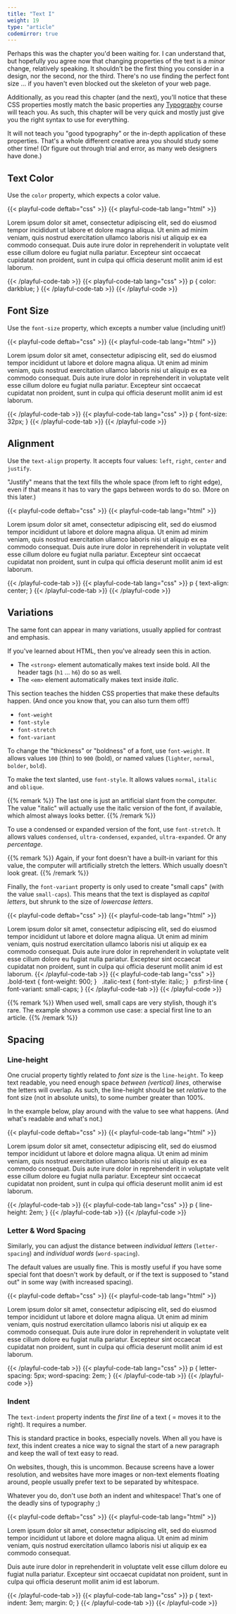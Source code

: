 ```yaml
---
title: "Text I"
weight: 19
type: "article"
codemirror: true
---
```


Perhaps this was the chapter you'd been waiting for. I can understand that, but hopefully you agree now that changing properties of the text is a _minor_ change, relatively speaking. It shouldn't be the first thing you consider in a design, nor the second, nor the third. There's no use finding the perfect font size ... if you haven't even blocked out the skeleton of your web page.

Additionally, as you read this chapter (and the next), you'll notice that these CSS properties mostly match the basic properties any [Typography](/tutorials/design/typography) course will teach you. As such, this chapter will be very quick and mostly just give you the right syntax to use for everything.

It will not teach you "good typography" or the in-depth application of these properties. That's a whole different creative area you should study some other time! (Or figure out through trial and error, as many web designers have done.)

## Text Color

Use the `color` property, which expects a color value.

{{< playful-code deftab="css" >}}
{{< playful-code-tab lang="html" >}}
<p>Lorem ipsum dolor sit amet, consectetur adipiscing elit, sed do eiusmod tempor incididunt ut labore et dolore magna aliqua. Ut enim ad minim veniam, quis nostrud exercitation ullamco laboris nisi ut aliquip ex ea commodo consequat. Duis aute irure dolor in reprehenderit in voluptate velit esse cillum dolore eu fugiat nulla pariatur. Excepteur sint occaecat cupidatat non proident, sunt in culpa qui officia deserunt mollit anim id est laborum.</p>
{{< /playful-code-tab >}}
{{< playful-code-tab lang="css" >}}
p {
  color: darkblue;
}
{{< /playful-code-tab >}}
{{< /playful-code >}}

## Font Size

Use the `font-size` property, which excepts a number value (including unit!)

{{< playful-code deftab="css" >}}
{{< playful-code-tab lang="html" >}}
<p>Lorem ipsum dolor sit amet, consectetur adipiscing elit, sed do eiusmod tempor incididunt ut labore et dolore magna aliqua. Ut enim ad minim veniam, quis nostrud exercitation ullamco laboris nisi ut aliquip ex ea commodo consequat. Duis aute irure dolor in reprehenderit in voluptate velit esse cillum dolore eu fugiat nulla pariatur. Excepteur sint occaecat cupidatat non proident, sunt in culpa qui officia deserunt mollit anim id est laborum.</p>
{{< /playful-code-tab >}}
{{< playful-code-tab lang="css" >}}
p {
  font-size: 32px;
}
{{< /playful-code-tab >}}
{{< /playful-code >}}

## Alignment

Use the `text-align` property. It accepts four values: `left`, `right`, `center` and `justify`.

"Justify" means that the text fills the whole space (from left to right edge), even if that means it has to vary the gaps between words to do so. (More on this later.)

{{< playful-code deftab="css" >}}
{{< playful-code-tab lang="html" >}}
<p>Lorem ipsum dolor sit amet, consectetur adipiscing elit, sed do eiusmod tempor incididunt ut labore et dolore magna aliqua. Ut enim ad minim veniam, quis nostrud exercitation ullamco laboris nisi ut aliquip ex ea commodo consequat. Duis aute irure dolor in reprehenderit in voluptate velit esse cillum dolore eu fugiat nulla pariatur. Excepteur sint occaecat cupidatat non proident, sunt in culpa qui officia deserunt mollit anim id est laborum.</p>
{{< /playful-code-tab >}}
{{< playful-code-tab lang="css" >}}
p {
  text-align: center;
}
{{< /playful-code-tab >}}
{{< /playful-code >}}

## Variations

The same font can appear in many variations, usually applied for contrast and emphasis.

If you've learned about HTML, then you've already seen this in action.

* The `<strong>` element automatically makes text inside bold. All the header tags (`h1` ... `h6`) do so as well.
* The `<em>` element automatically makes text inside _italic_.

This section teaches the hidden CSS properties that make these defaults happen. (And once you know that, you can also turn them off!)

* `font-weight`
* `font-style`
* `font-stretch`
* `font-variant`

To change the "thickness" or "boldness" of a font, use `font-weight`. It allows values `100` (thin) to `900` (bold), or named values (`lighter`, `normal`, `bolder`, `bold`).

To make the text slanted, use `font-style`. It allows values `normal`, `italic` and `oblique`. 

{{% remark %}}
The last one is just an artificial slant from the computer. The value "italic" will actually use the italic version of the font, if available, which almost always looks better.
{{% /remark %}}

To use a condensed or expanded version of the font, use `font-stretch`. It allows values `condensed`, `ultra-condensed`, `expanded`, `ultra-expanded`. Or any _percentage_.

{{% remark %}}
Again, if your font doesn't have a built-in variant for this value, the computer will artificially stretch the letters. Which usually doesn't look great.
{{% /remark %}}

Finally, the `font-variant` property is only used to create "small caps" (with the value `small-caps`). This means that the text is displayed as _capital letters_, but shrunk to the size of _lowercase letters_. 

{{< playful-code deftab="css" >}}
{{< playful-code-tab lang="html" >}}
<p>Lorem ipsum dolor sit amet, consectetur adipiscing elit, sed do eiusmod tempor incididunt ut labore et dolore magna aliqua. <span class="italic-text">Ut enim ad minim veniam, quis nostrud exercitation ullamco laboris nisi ut aliquip ex ea commodo consequat.</span> Duis aute irure dolor in reprehenderit in voluptate velit esse cillum dolore eu fugiat nulla pariatur. <span class="bold-text">Excepteur sint occaecat cupidatat non proident, sunt in culpa qui officia deserunt mollit anim id est laborum.</span</p>
{{< /playful-code-tab >}}
{{< playful-code-tab lang="css" >}}
.bold-text {
  font-weight: 900;
}
&nbsp;
.italic-text {
  font-style: italic;
}
&nbsp;
p:first-line {
  font-variant: small-caps;
}
{{< /playful-code-tab >}}
{{< /playful-code >}}

{{% remark %}}
When used well, small caps are very stylish, though it's rare. The example shows a common use case: a special first line to an article.
{{% /remark %}}

## Spacing

### Line-height

One crucial property tightly related to _font size_ is the `line-height`. To keep text readable, you need enough space _between (vertical) lines_, otherwise the letters will overlap. As such, the line-height should be set _relative_ to the font size (not in absolute units), to some number greater than 100%.

In the example below, play around with the value to see what happens. (And what's readable and what's not.)

{{< playful-code deftab="css" >}}
{{< playful-code-tab lang="html" >}}
<p>Lorem ipsum dolor sit amet, consectetur adipiscing elit, sed do eiusmod tempor incididunt ut labore et dolore magna aliqua. Ut enim ad minim veniam, quis nostrud exercitation ullamco laboris nisi ut aliquip ex ea commodo consequat. Duis aute irure dolor in reprehenderit in voluptate velit esse cillum dolore eu fugiat nulla pariatur. Excepteur sint occaecat cupidatat non proident, sunt in culpa qui officia deserunt mollit anim id est laborum.</p>
{{< /playful-code-tab >}}
{{< playful-code-tab lang="css" >}}
p {
  line-height: 2em;
}
{{< /playful-code-tab >}}
{{< /playful-code >}}

### Letter & Word Spacing

Similarly, you can adjust the distance between _individual letters_ (`letter-spacing`) and _individual words_ (`word-spacing`).

The default values are usually fine. This is mostly useful if you have some special font that doesn't work by default, or if the text is supposed to "stand out" in some way (with increased spacing).

{{< playful-code deftab="css" >}}
{{< playful-code-tab lang="html" >}}
<p>Lorem ipsum dolor sit amet, consectetur adipiscing elit, sed do eiusmod tempor incididunt ut labore et dolore magna aliqua. Ut enim ad minim veniam, quis nostrud exercitation ullamco laboris nisi ut aliquip ex ea commodo consequat. Duis aute irure dolor in reprehenderit in voluptate velit esse cillum dolore eu fugiat nulla pariatur. Excepteur sint occaecat cupidatat non proident, sunt in culpa qui officia deserunt mollit anim id est laborum.</p>
{{< /playful-code-tab >}}
{{< playful-code-tab lang="css" >}}
p {
  letter-spacing: 5px;
  word-spacing: 2em;
}
{{< /playful-code-tab >}}
{{< /playful-code >}}

### Indent

The `text-indent` property indents the _first line_ of a text ( = moves it to the right). It requires a number.

This is standard practice in books, especially novels. When all you have is _text_, this indent creates a nice way to signal the start of a new paragraph and keep the wall of text easy to read.

On websites, though, this is uncommon. Because screens have a lower resolution, and websites have more images or non-text elements floating around, people usually prefer text to be separated by whitespace.

Whatever you do, don't use _both_ an indent and whitespace! That's one of the deadly sins of typography ;)

{{< playful-code deftab="css" >}}
{{< playful-code-tab lang="html" >}}
<p>Lorem ipsum dolor sit amet, consectetur adipiscing elit, sed do eiusmod tempor incididunt ut labore et dolore magna aliqua. Ut enim ad minim veniam, quis nostrud exercitation ullamco laboris nisi ut aliquip ex ea commodo consequat.</p> 
<p>Duis aute irure dolor in reprehenderit in voluptate velit esse cillum dolore eu fugiat nulla pariatur. Excepteur sint occaecat cupidatat non proident, sunt in culpa qui officia deserunt mollit anim id est laborum.</p>
{{< /playful-code-tab >}}
{{< playful-code-tab lang="css" >}}
p {
  text-indent: 3em;
  margin: 0;
}
{{< /playful-code-tab >}}
{{< /playful-code >}}